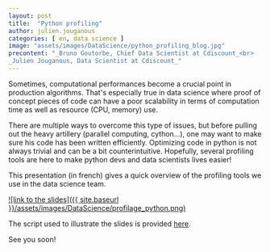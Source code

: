```yaml
---
layout: post
title:  "Python profiling"
author: julien.jouganous
categories: [ en, data science ]
image: "assets/images/DataScience/python_profiling_blog.jpg"
precontent: "_Bruno Goutorbe, Chief Data Scientist at Cdiscount_<br>
_Julien Jouganous, Data Scientist at Cdiscount_"
---
```

Sometimes, computational performances become a crucial point in production algorithms.
That's especially true in data science where proof of concept pieces of code can have a poor scalability in terms of computation time as well as resource (CPU, memory) use.

There are multiple ways to overcome this type of issues, but before pulling out the heavy artillery (parallel computing, cython...), one may want to make sure his code has been written efficiently. Optimizing code in python is not always trivial and can be a bit counterintuitive. Hopefully, several profiling tools are here to make python devs and data scientists lives easier!

This presentation (in french) gives a quick overview of the profiling tools we use in the data science team.

[![link to the slides]({{ site.baseurl }}/assets/images/DataScience/profilage_python.png)](https://www.slideshare.net/slideshow/embed_code/key/4iZepiEL7QPNf3)

The script used to illustrate the slides is provided [here](https://github.com/Cdiscount/IT-Blog/blob/master/samples/DataScience/python-profiling/similar_products.py).

See you soon!

